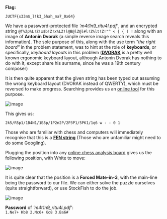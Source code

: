 **Flag:**
```
JUCTF{s33m$_l!k3_5hah_ma7_0x64}
```

We have a password-protected file *'m4t1n9_ritu4l.pdf'*, and an encrypted string ``@T%Zp%L!Z!x$b!Z!x%LZ!l@B@lZ@l#l!Z%lt!Z!"^ < { { ) !`` along with an image of **Antonín Dvorak** (a simple reverse image search reveals this information). The sole purpose of this, along with the use term *"the right board"* in the problem statement, was to hint at the role of **keyboards**, or specifically, *keyboard layouts* in this problem ([**DVORAK**](https://en.wikipedia.org/wiki/Dvorak_keyboard_layout) is a pretty well known ergonomic keyboard layout, although Antonin Dvorak has nothing to do with it, except share his surname, since he was a 19th century composer)


It is then quite apparent that the given string has been typed out assuming the wrong keyboard layout (DVORAK instead of QWERTY), which must be reversed to make progress. Searching provides us an [online tool](https://www.dcode.fr/keyboard-change-cipher) for this purpose.


![image](https://s3.amazonaws.com/hr-assets/0/1679760744-52b87e48b3-tmp.png)


This gives us:

``2k5/R5p1/1B4N1/1B5p/1P2n2P/2P3P1/5PK1/1q6 w - - 0 1``


Those who are familiar with chess and computers will immediately recognise that this is a  [**FEN string**](https://en.wikipedia.org/wiki/Forsyth%E2%80%93Edwards_Notation) (Those who are unfamiliar might need to do some Googling).


Plugging the position into any  [online chess analysis board](https://www.365chess.com/analysis_board.php) gives us the following position, with White to move:


![image](https://s3.amazonaws.com/hr-assets/0/1679761711-b44e7a34ce-tmp.png)


It is quite clear that the position is a **Forced Mate-in-3**, with the main-line being the password to our file. We can either solve the puzzle ourselves (quite straightforward), or use StockFish to do the job.


![image](https://s3.amazonaws.com/hr-assets/0/1679761997-1aa95cff58-tmp.png)


**Password** of *'m4t1n9_ritu4l.pdf'*: <br>
``1.Ne7+ Kb8 2.Nc6+ Kc8 3.Ba6#``
